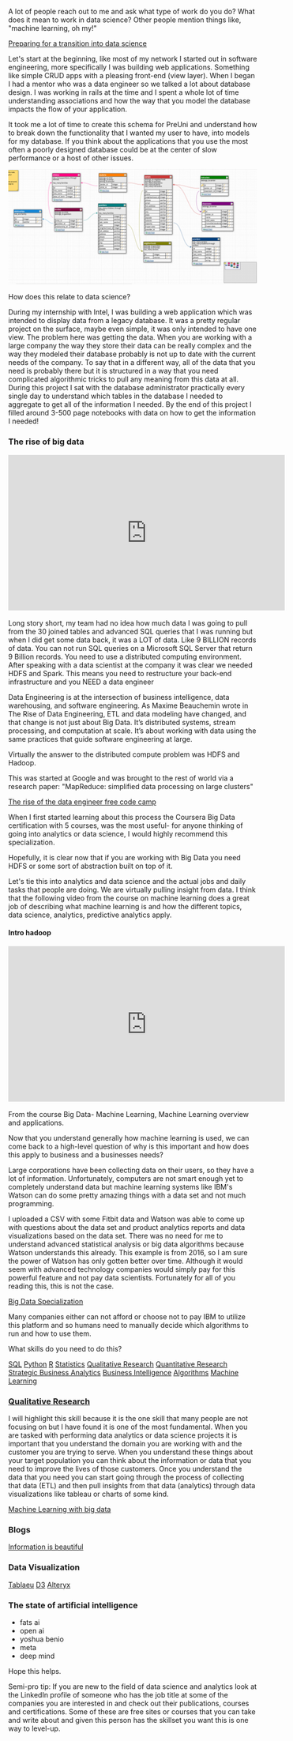 A lot of people reach out to me and ask what type of work do you do? What does it mean to work in data science? Other people mention things like, "machine learning, oh my!"

[Preparing for a transition into data science](https://blog.insightdatascience.com/preparing-for-the-transition-to-data-science-e9194c90b42c)

Let's start at the beginning, like most of my network I started out in software engineering, more specifically I was building web applications. Something like simple CRUD apps with a pleasing front-end (view layer). When I began I had a mentor who was a data engineer so we talked a lot about database design. I was working in rails at the time and I spent a whole lot of time understanding associations and how the way that you model the database impacts the flow of your application.


It took me a lot of time to create this schema for PreUni and understand how to break down the functionality that I wanted my user to have, into models for my database. If you think about the applications that you use the most often a poorly designed database could be at the center of slow performance or a host of other issues.

![preuni erd](/images/erd-preuni.jpg)

How does this relate to data science?

During my internship with Intel, I was building a web application which was intended to display data from a legacy database. It was a pretty regular project on the surface, maybe even simple, it was only intended to have one view. The problem here was getting the data. When you are working with a large company the way they store their data can be really complex and the way they modeled their database probably is not up to date with the current needs of the company. To say that in a different way, all of the data that you need is probably there but it is structured in a way that you need complicated algorithmic tricks to pull any meaning from this data at all. During this project I sat with the database administrator practically every single day to understand which tables in the database I needed to aggregate to get all of the information I needed. By the end of this project I filled around 3-500 page notebooks with data on how to get the information I needed!


### The rise of big data
<iframe width="560" height="315" src="https://www.youtube.com/embed/gx9IGKLi2e4" title="YouTube video player" frameborder="0" allow="accelerometer; autoplay; clipboard-write; encrypted-media; gyroscope; picture-in-picture" allowfullscreen></iframe>

Long story short, my team had no idea how much data I was going to pull from the 30 joined tables and advanced SQL queries that I was running but when I did get some data back, it was a LOT of data. Like 9 BILLION records of data. You can not run SQL queries on a Microsoft SQL Server that return 9 Billion records. You need to use a distributed computing environment. After speaking with a data scientist at the company it was clear we needed HDFS and Spark. This means you need to restructure your back-end infrastructure and you NEED a data engineer


Data Engineering is at the intersection of business intelligence, data warehousing, and software engineering. As Maxime Beauchemin wrote in The Rise of Data Engineering, ETL and data modeling have changed, and that change is not just about Big Data. It’s distributed systems, stream processing, and computation at scale. It’s about working with data using the same practices that guide software engineering at large.

Virtually the answer to the distributed compute problem was HDFS and Hadoop.


This was started at Google and was brought to the rest of world via a research paper: "MapReduce: simplified data processing on large clusters"

[The rise of the data engineer free code camp](https://www.freecodecamp.org/news/the-rise-of-the-data-engineer-91be18f1e603?gi=9469a540563f)

When I first started learning about this process the Coursera Big Data certification with 5 courses, was the most useful- for anyone thinking of going into analytics or data science, I would highly recommend this specialization.


Hopefully, it is clear now that if you are working with Big Data you need HDFS or some sort of abstraction built on top of it.

Let's tie this into analytics and data science and the actual jobs and daily tasks that people are doing. We are virtually pulling insight from data. I think that the following video from the course on machine learning does a great job of describing what machine learning is and how the different topics, data science, analytics, predictive analytics apply.

#### Intro hadoop
<iframe width="560" height="315" src="https://www.youtube.com/embed/DEQNknALf_8" title="YouTube video player" frameborder="0" allow="accelerometer; autoplay; clipboard-write; encrypted-media; gyroscope; picture-in-picture" allowfullscreen></iframe>

From the course Big Data- Machine Learning, Machine Learning overview and applications.

Now that you understand generally how machine learning is used, we can come back to a high-level question of why is this important and how does this apply to business and a businesses needs?

Large corporations have been collecting data on their users, so they have a lot of information. Unfortunately, computers are not smart enough yet to completely understand data but machine learning systems like IBM's Watson can do some pretty amazing things with a data set and not much programming.


I uploaded a CSV with some Fitbit data and Watson was able to come up with questions about the data set and product analytics reports and data visualizations based on the data set. There was no need for me to understand advanced statistical analysis or big data algorithms because Watson understands this already. This example is from 2016, so I am sure the power of Watson has only gotten better over time. Although it would seem with advanced technology companies would simply pay for this powerful feature and not pay data scientists. Fortunately for all of you reading this, this is not the case.

[Big Data Specialization](https://www.coursera.org/specializations/big-data)


Many companies either can not afford or choose not to pay IBM to utilize this platform and so humans need to manually decide which algorithms to run and how to use them.

What skills do you need to do this?

[SQL](https://www.datacamp.com/courses/introduction-to-sql)
[Python](https://www.datacamp.com/tracks/data-scientist-with-python)
[R](https://www.datacamp.com/tracks/data-scientist-with-r)
[Statistics](https://ocw.mit.edu/courses/mathematics/18-05-introduction-to-probability-and-statistics-spring-2014/index.htm)
[Qualitative Research](https://www.coursera.org/learn/qualitative-research)
[Quantitative Research](https://www.coursera.org/learn/quantitative-research)
[Strategic Business Analytics](https://www.coursera.org/learn/strategic-business-analytics)
[Business Intelligence](https://www.coursera.org/learn/business-intelligence-tools)
[Algorithms](https://www.coursera.org/specializations/algorithms)
[Machine Learning](https://www.coursera.org/learn/machine-learning)


### [Qualitative Research]()

I will highlight this skill because it is the one skill that many people are not focusing on but I have found it is one of the most fundamental. When you are tasked with performing data analytics or data science projects it is important that you understand the domain you are working with and the customer you are trying to serve. When you understand these things about your target population you can think about the information or data that you need to improve the lives of those customers. Once you understand the data that you need you can start going through the process of collecting that data (ETL) and then pull insights from that data (analytics) through data visualizations like tableau or charts of some kind.

[Machine Learning with big data](https://www.coursera.org/lecture/big-data-machine-learning/machine-learning-overview-xmXhS)

### Blogs

[Information is beautiful](https://informationisbeautiful.net/)

### Data Visualization
[Tablaeu](https://www.coursera.org/learn/dataviz-visual-analytics)
[D3](https://d3js.org/)
[Alteryx]()

### The state of artificial intelligence

- fats ai
- open ai
- yoshua benio
- meta
- deep mind


Hope this helps.

Semi-pro tip: If you are new to the field of data science and analytics look at the LinkedIn profile of someone who has the job title at some of the companies you are interested in and check out their publications, courses and certifications. Some of these are free sites or courses that you can take and write about and given this person has the skillset you want this is one way to level-up.

